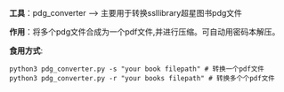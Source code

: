 **工具**：pdg_converter --> 主要用于转换ssllibrary超星图书pdg文件

**作用**：将多个pdg文件合成为一个pdf文件,并进行压缩。可自动用密码本解压。

**食用方式**:

```shell
python3 pdg_converter.py -s "your book filepath" # 转换一个pdf文件
python3 pdg_converter.py -r "your books filepath" # 转换多个个pdf文件
```
